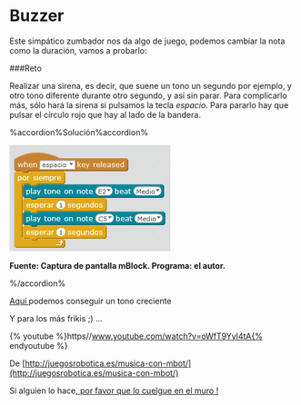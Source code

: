 
# Buzzer

Este simpático zumbador nos da algo de juego, podemos cambiar la nota como la duración, vamos a probarlo:

 ###Reto
 
  Realizar una sirena, es decir, que suene un tono un segundo por ejemplo, y otro tono diferente durante otro segundo, y así sin parar.
  Para complicarlo más, sólo hará la sirena si pulsamos la tecla *espacio*. Para pararlo hay que pulsar el círculo rojo que hay al lado de la bandera.
  
%accordion%Solución%accordion%

![](img/si-tecla-espacio-sirena.png)

**Fuente: Captura de pantalla mBlock. Programa: el autor.**

%/accordion%

[Aquí ](http://forum.makeblock.cc/t/changing-notes-on-the-speaker/2153)podemos conseguir un tono creciente

Y para los más frikis ;) ...

{% youtube %}https//www.youtube.com/watch?v=oWfT9Yyl4tA{% endyoutube %}

De [http://juegosrobotica.es/musica-con-mbot/](http://juegosrobotica.es/musica-con-mbot/)

Si alguien lo hace,[ por favor que lo cuelgue en el muro !](https://padlet.com/CATEDU/mBot)

